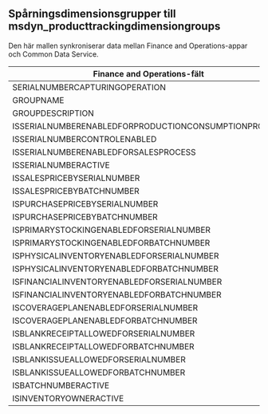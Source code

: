 ## <a name="tracking-dimension-groups-to-msdyn_producttrackingdimensiongroups"></a>Spårningsdimensionsgrupper till msdyn_producttrackingdimensiongroups

Den här mallen synkroniserar data mellan Finance and Operations-appar och Common Data Service.

Finance and Operations-fält | Mappningstyp | Övriga Dynamics 365-fält | Standardvärde
---|---|---|---
SERIALNUMBERCAPTURINGOPERATION | >< | msdyn_serialnumbercapturingoperation | 
GROUPNAME | = | msdyn_groupname | 
GROUPDESCRIPTION | = | msdyn_groupdescription | 
ISSERIALNUMBERENABLEDFORPRODUCTIONCONSUMPTIONPROCESS | >< | msdyn_issnenabledforpcprocess | 
ISSERIALNUMBERCONTROLENABLED | >< | msdyn_isserialnumbercontrolenabled | 
ISSERIALNUMBERENABLEDFORSALESPROCESS | >< | msdyn_isserialnumberenabledforsalesprocess | 
ISSERIALNUMBERACTIVE | >< | msdyn_isserialnumberactive | 
ISSALESPRICEBYSERIALNUMBER | >< | msdyn_issalespricebyserialnumber | 
ISSALESPRICEBYBATCHNUMBER | >< | msdyn_issalespricebybatchnumber | 
ISPURCHASEPRICEBYSERIALNUMBER | >< | msdyn_ispurchasepricebyserialnumber | 
ISPURCHASEPRICEBYBATCHNUMBER | >< | msdyn_ispurchasepricebybatchnumber | 
ISPRIMARYSTOCKINGENABLEDFORSERIALNUMBER | >< | msdyn_isprimarystockingenabledforsn | 
ISPRIMARYSTOCKINGENABLEDFORBATCHNUMBER | >< | msdyn_isprimarystockingenabledforbn | 
ISPHYSICALINVENTORYENABLEDFORSERIALNUMBER | >< | msdyn_isphysicalinventoryenabledforsn | 
ISPHYSICALINVENTORYENABLEDFORBATCHNUMBER | >< | msdyn_isphysicalinventoryenabledforbn | 
ISFINANCIALINVENTORYENABLEDFORSERIALNUMBER | >< | msdyn_isfinancialinventoryenabledforsn | 
ISFINANCIALINVENTORYENABLEDFORBATCHNUMBER | >< | msdyn_isfinancialinventoryenabledforbn | 
ISCOVERAGEPLANENABLEDFORSERIALNUMBER | >< | msdyn_iscoverageplanenabledforserialnumber | 
ISCOVERAGEPLANENABLEDFORBATCHNUMBER | >< | msdyn_iscoverageplanenabledforbatchnumber | 
ISBLANKRECEIPTALLOWEDFORSERIALNUMBER | >< | msdyn_isblankreceiptallowedforserialnumber | 
ISBLANKRECEIPTALLOWEDFORBATCHNUMBER | >< | msdyn_isblankreceiptallowedforbatchnumber | 
ISBLANKISSUEALLOWEDFORSERIALNUMBER | >< | msdyn_isblankissueallowedforserialnumber | 
ISBLANKISSUEALLOWEDFORBATCHNUMBER | >< | msdyn_isblankissueallowedforbatchnumber | 
ISBATCHNUMBERACTIVE | >< | msdyn_isbatchnumberactive | 
ISINVENTORYOWNERACTIVE | >< | msdyn_isinventoryowneractive | 
